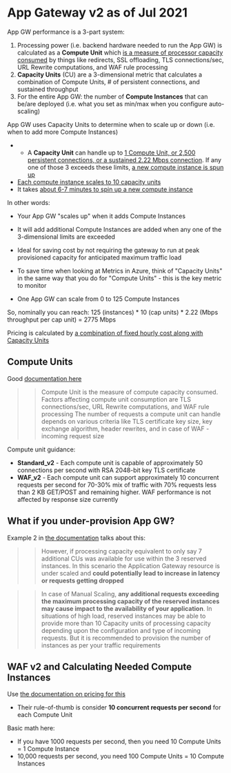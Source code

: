 # App Gateway v2 as of Jul 2021

App GW performance is a 3-part system:
1. Processing power (i.e. backend hardware needed to run the App GW) is calculated as a **Compute Unit** which [is a measure of processor capacity consumed](https://docs.microsoft.com/en-us/azure/application-gateway/application-gateway-autoscaling-zone-redundant#pricing) by things like redirects, SSL offloading, TLS connections/sec, URL Rewrite computations, and WAF rule processing
2. **Capacity Units** (CU) are a 3-dimensional metric that calculates a combination of Compute Units, # of persistent connections, and sustained throughput
3. For the entire App GW: the number of **Compute Instances** that can be/are deployed (i.e. what you set as min/max when you configure auto-scaling)

App GW uses Capacity Units to determine when to scale up or down (i.e. when to add more Compute Instances)
- - A **Capacity Unit** can handle up to [1 Compute Unit, or 2,500 persistent connections, or a sustained 2.22 Mbps connection](https://docs.microsoft.com/en-us/azure/application-gateway/understanding-pricing#v2-skus). If any one of those 3 exceeds these limits, [a new compute instance is spun up](https://docs.microsoft.com/en-us/azure/application-gateway/understanding-pricing#v2-skus)
- [Each compute instance scales to 10 capacity units](https://docs.microsoft.com/en-us/azure/application-gateway/application-gateway-autoscaling-zone-redundant#autoscaling-and-high-availability)
- It takes [about 6-7 minutes to spin up a new compute instance](https://docs.microsoft.com/en-us/azure/application-gateway/application-gateway-autoscaling-zone-redundant#autoscaling-and-high-availability)

In other words:
- Your App GW "scales up" when it adds Compute Instances
- It will add additional Compute Instances are added when any one of the 3-dimensional limits are exceeded
- Ideal for saving cost by not requiring the gateway to run at peak provisioned capacity for anticipated maximum traffic load
- To save time when looking at Metrics in Azure, think of "Capacity Units" in the same way that you do for "Compute Units" - this is the key metric to monitor

- One App GW can scale from 0 to 125 Compute Instances


So, nominally you can reach: 125 (instances) * 10 (cap units) * 2.22 (Mbps throughput per cap unit) = 2775 Mbps

Pricing is calculated by [a combination of fixed hourly cost along with Capacity Units](https://docs.microsoft.com/en-us/azure/application-gateway/application-gateway-autoscaling-zone-redundant#pricing)

## Compute Units

Good [documentation here](https://docs.microsoft.com/en-us/azure/application-gateway/understanding-pricing#v2-skus)

>> Compute Unit is the measure of compute capacity consumed. Factors affecting compute unit consumption are TLS connections/sec, URL Rewrite computations, and WAF rule processing
>> The number of requests a compute unit can handle depends on various criteria like TLS certificate key size, key exchange algorithm, header rewrites, and in case of WAF - incoming request size

Compute unit guidance:
- **Standard_v2** - Each compute unit is capable of approximately 50 connections per second with RSA 2048-bit key TLS certificate
- **WAF_v2** - Each compute unit can support approximately 10 concurrent requests per second for 70-30% mix of traffic with 70% requests less than 2 KB GET/POST and remaining higher. WAF performance is not affected by response size currently

## What if you under-provision App GW? 

Example 2 in [the documentation](https://docs.microsoft.com/en-us/azure/application-gateway/understanding-pricing#v2-skus) talks about this:

>> However, if processing capacity equivalent to only say 7 additional CUs was available for use within the 3 reserved instances. In this scenario the Application Gateway resource is under scaled and **could potentially lead to increase in latency or requests getting dropped**

>> In case of Manual Scaling, **any additional requests exceeding the maximum processing capacity of the reserved instances may cause impact to the availability of your application**. In situations of high load, reserved instances may be able to provide more than 10 Capacity units of processing capacity depending upon the configuration and type of incoming requests. But it is recommended to provision the number of instances as per your traffic requirements

## WAF v2 and Calculating Needed Compute Instances

Use [the documentation on pricing for this](https://docs.microsoft.com/en-us/azure/application-gateway/understanding-pricing#v2-skus)
- Their rule-of-thumb is consider **10 concurrent requests per second** for each Compute Unit

Basic math here: 
- If you have 1000 requests per second, then you need 10 Compute Units = 1 Compute Instance
- 10,000 requests per second, you need 100 Compute Units = 10 Compute Instances




